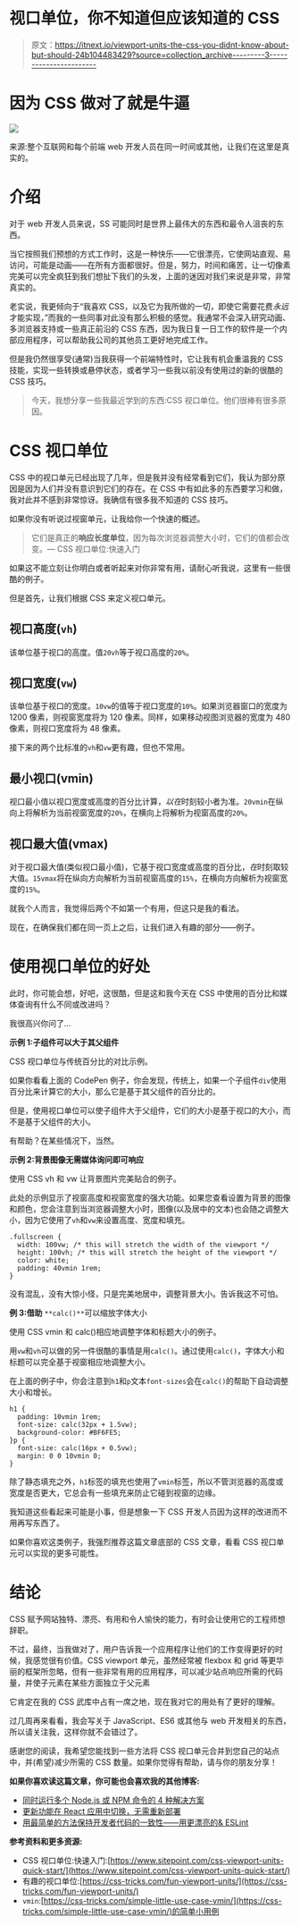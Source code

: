 # 视口单位，你不知道但应该知道的 CSS

> 原文：<https://itnext.io/viewport-units-the-css-you-didnt-know-about-but-should-24b104483429?source=collection_archive---------3----------------------->

# 因为 CSS 做对了就是牛逼

![](img/8905fbd505911c8692f8b7c17d2d5b3e.png)

来源:整个互联网和每个前端 web 开发人员在同一时间或其他，让我们在这里是真实的。

# 介绍

对于 web 开发人员来说，SS 可能同时是世界上最伟大的东西和最令人沮丧的东西。

当它按照我们预想的方式工作时，这是一种快乐——它很漂亮，它使网站直观、易访问，可能是动画——在所有方面都很好。但是，努力，时间和痛苦，让一切像素完美可以完全疯狂到我们想扯下我们的头发，上面的迷因对我们来说是非常，非常真实的。

老实说，我更倾向于“我喜欢 CSS，以及它为我所做的一切，即使它需要花费*永远*才能实现，”而我的一些同事对此没有那么积极的感觉。我通常不会深入研究动画、多浏览器支持或一些真正前沿的 CSS 东西，因为我日复一日工作的软件是一个内部应用程序，可以帮助我公司的其他员工更好地完成工作。

但是我仍然很享受(通常)当我获得一个前端特性时，它让我有机会重温我的 CSS 技能，实现一些转换或悬停状态，或者学习一些我以前没有使用过的新的很酷的 CSS 技巧。

> 今天，我想分享一些我最近学到的东西:CSS 视口单位。他们很棒有很多原因。

# CSS 视口单位

CSS 中的视口单元已经出现了几年，但是我并没有经常看到它们，我认为部分原因是因为人们并没有意识到它们的存在。在 CSS 中有如此多的东西要学习和做，我对此并不感到非常惊讶。我确信有很多我不知道的 CSS 技巧。

如果你没有听说过视窗单元，让我给你一个快速的概述。

> 它们是真正的**响应长度单位**，因为每次浏览器调整大小时，它们的值都会改变。— CSS 视口单位:快速入门

如果这不能立刻让你明白或者听起来对你非常有用，请耐心听我说，这里有一些很酷的例子。

但是首先，让我们根据 CSS 来定义视口单元。

## 视口高度(`vh`)

该单位基于视口的高度。值`20vh`等于视口高度的`20%`。

## 视口宽度(`vw`)

该单位基于视口的宽度。`10vw`的值等于视口宽度的`10%`。如果浏览器窗口的宽度为 1200 像素，则视窗宽度将为 120 像素。同样，如果移动视图浏览器的宽度为 480 像素，则视口宽度将为 48 像素。

接下来的两个比标准的`vh`和`vw`更有趣，但也不常用。

## 最小视口(vmin)

视口最小值以视口宽度或高度的百分比计算，*以在*时刻较小者为准。`20vmin`在纵向上将解析为当前视窗宽度的`20%`，在横向上将解析为视窗高度的`20%`。

## 视口最大值(vmax)

对于视口最大值(类似视口最小值)，它基于视口宽度或高度的百分比，*在*时刻取较大值。`15vmax`将在纵向方向解析为当前视窗高度的`15%`，在横向方向解析为视窗宽度的`15%`。

就我个人而言，我觉得后两个不如第一个有用，但这只是我的看法。

现在，在确保我们都在同一页上之后，让我们进入有趣的部分——例子。

# 使用视口单位的好处

此时，你可能会想，好吧，这很酷，但是这和我今天在 CSS 中使用的百分比和媒体查询有什么不同或改进吗？

我很高兴你问了…

**示例 1:子组件可以大于其父组件**

CSS 视口单位与传统百分比的对比示例。

如果你看看上面的 CodePen 例子，你会发现，传统上，如果一个子组件`div`使用百分比来计算它的大小，那么它是基于其父组件的百分比的。

但是，使用视口单位可以使子组件大于父组件，它们的大小是基于视口的大小，而不是基于父组件的大小。

有帮助？在某些情况下，当然。

**示例 2:背景图像无需媒体询问即可响应**

使用 CSS vh 和 vw 让背景图片完美贴合的例子。

此处的示例显示了视窗高度和视窗宽度的强大功能。如果您查看设置为背景的图像和颜色，您会注意到当浏览器调整大小时，图像(以及居中的文本)也会随之调整大小，因为它使用了`vh`和`vw`来设置高度、宽度和填充。

```
.fullscreen {
  width: 100vw; /* this will stretch the width of the viewport */
  height: 100vh; /* this will stretch the height of the viewport */
  color: white;
  padding: 40vmin 1rem;
}
```

没有混乱，没有大惊小怪，只是完美地居中，调整背景大小。告诉我这不可怕。

**例 3:借助** `**calc()**`可以缩放字体大小

使用 CSS vmin 和 calc()相应地调整字体和标题大小的例子。

用`vw`和`vh`可以做的另一件很酷的事情是用`calc()`。通过使用`calc()`，字体大小和标题可以完全基于视窗相应地调整大小。

在上面的例子中，你会注意到`h1`和`p`文本`font-sizes`会在`calc()`的帮助下自动调整大小和增长。

```
h1 {
  padding: 10vmin 1rem;
  font-size: calc(32px + 1.5vw);
  background-color: #BF6FE5;
}p {
  font-size: calc(16px + 0.5vw);
  margin: 0 0 10vmin 0;
}
```

除了静态填充之外，`h1`标签的填充也使用了`vmin`标签，所以不管浏览器的高度或宽度是否更大，它总会有一些填充来防止它碰到视窗的边缘。

我知道这些看起来可能是小事，但是想象一下 CSS 开发人员因为这样的改进而不用再写东西了。

如果你喜欢这类例子，我强烈推荐这篇文章底部的 CSS 文章，看看 CSS 视口单元可以实现的更多可能性。

# 结论

CSS 赋予网站独特、漂亮、有用和令人愉快的能力，有时会让使用它的工程师想辞职。

不过，最终，当我做对了，用户告诉我一个应用程序让他们的工作变得更好的时候，我感觉很有价值。CSS viewport 单元，虽然经常被 flexbox 和 grid 等更华丽的框架所忽略，但有一些非常有用的应用程序，可以减少站点响应所需的代码量，并使子元素在某些方面独立于父元素

它肯定在我的 CSS 武库中占有一席之地，现在我对它的用处有了更好的理解。

过几周再来看看，我会写关于 JavaScript、ES6 或其他与 web 开发相关的东西，所以请关注我，这样你就不会错过了。

感谢您的阅读，我希望您能找到一些方法将 CSS 视口单元合并到您自己的站点中，并(希望)减少所需的 CSS 数量。如果你觉得有帮助，请与你的朋友分享！

**如果你喜欢读这篇文章，你可能也会喜欢我的其他博客:**

*   [同时运行多个 Node.js 或 NPM 命令的 4 种解决方案](/4-solutions-to-run-multiple-node-js-or-npm-commands-simultaneously-9edaa6215a93)
*   [更新功能在 React 应用中切换，无需重新部署](/update-feature-toggles-in-a-react-app-without-redeploying-5b95674a5bb1)
*   [用最简单的方法保持开发者代码的一致性——用更漂亮的& ESLint](/keep-code-consistent-across-developers-the-easy-way-with-prettier-eslint-60bb7e91b76c)

**参考资料和更多资源:**

*   CSS 视口单位:快速入门:[https://www.sitepoint.com/css-viewport-units-quick-start/](https://www.sitepoint.com/css-viewport-units-quick-start/)
*   有趣的视口单位:[https://css-tricks.com/fun-viewport-units/](https://css-tricks.com/fun-viewport-units/)
*   `vmin`:[https://css-tricks.com/simple-little-use-case-vmin/](https://css-tricks.com/simple-little-use-case-vmin/)的简单小用例